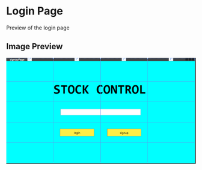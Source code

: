 ﻿# Login Page

<p> Preview of the login page</p>

## Image Preview

<img src="./images/loginpage.PNG"/>